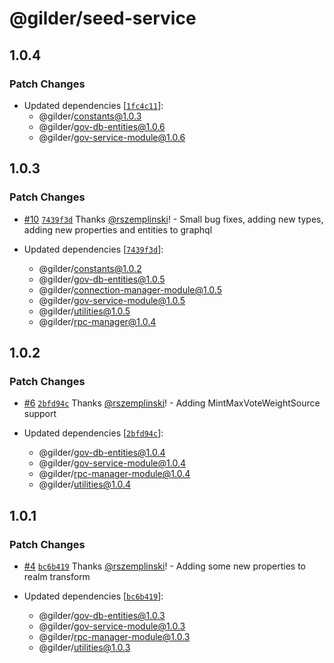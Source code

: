 # @gilder/seed-service

## 1.0.4

### Patch Changes

- Updated dependencies [[`1fc4c11`](https://github.com/Gilder-Labs/backend-services/commit/1fc4c119d548f29481baa523dee1485eac8395ad)]:
  - @gilder/constants@1.0.3
  - @gilder/gov-db-entities@1.0.6
  - @gilder/gov-service-module@1.0.6

## 1.0.3

### Patch Changes

- [#10](https://github.com/Gilder-Labs/backend-services/pull/10) [`7439f3d`](https://github.com/Gilder-Labs/backend-services/commit/7439f3d540b0a800ed3815f37dedd2b6110cf80f) Thanks [@rszemplinski](https://github.com/rszemplinski)! - Small bug fixes, adding new types, adding new properties and entities to graphql

- Updated dependencies [[`7439f3d`](https://github.com/Gilder-Labs/backend-services/commit/7439f3d540b0a800ed3815f37dedd2b6110cf80f)]:
  - @gilder/constants@1.0.2
  - @gilder/gov-db-entities@1.0.5
  - @gilder/connection-manager-module@1.0.5
  - @gilder/gov-service-module@1.0.5
  - @gilder/utilities@1.0.5
  - @gilder/rpc-manager@1.0.4

## 1.0.2

### Patch Changes

- [#6](https://github.com/Gilder-Labs/backend-services/pull/6) [`2bfd94c`](https://github.com/Gilder-Labs/backend-services/commit/2bfd94ce784c2dcb06910dd12a586c90adf25a47) Thanks [@rszemplinski](https://github.com/rszemplinski)! - Adding MintMaxVoteWeightSource support

- Updated dependencies [[`2bfd94c`](https://github.com/Gilder-Labs/backend-services/commit/2bfd94ce784c2dcb06910dd12a586c90adf25a47)]:
  - @gilder/gov-db-entities@1.0.4
  - @gilder/gov-service-module@1.0.4
  - @gilder/rpc-manager-module@1.0.4
  - @gilder/utilities@1.0.4

## 1.0.1

### Patch Changes

- [#4](https://github.com/Gilder-Labs/backend-services/pull/4) [`bc6b419`](https://github.com/Gilder-Labs/backend-services/commit/bc6b4195760b7e142a80b0d203be83fb332baa19) Thanks [@rszemplinski](https://github.com/rszemplinski)! - Adding some new properties to realm transform

- Updated dependencies [[`bc6b419`](https://github.com/Gilder-Labs/backend-services/commit/bc6b4195760b7e142a80b0d203be83fb332baa19)]:
  - @gilder/gov-db-entities@1.0.3
  - @gilder/gov-service-module@1.0.3
  - @gilder/rpc-manager-module@1.0.3
  - @gilder/utilities@1.0.3
